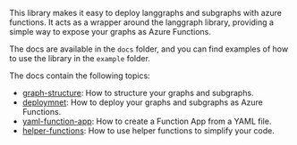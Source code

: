 This library makes it easy to deploy langgraphs and subgraphs with azure functions.
It acts as a wrapper around the langgraph library, providing a simple way to expose your graphs as Azure Functions.

The docs are available in the `docs` folder, and you can find examples of how to use the library in the `example` folder.

The docs contain the following topics:
- [graph-structure](docs/01-graph-structure.md): How to structure your graphs and subgraphs.
- [deploymnet](docs/02-deployment.md): How to deploy your graphs and subgraphs as Azure Functions.
- [yaml-function-app](docs/03-yaml-function-app.md): How to create a Function App from a YAML file.
- [helper-functions](docs/04-helper-functions.md): How to use helper functions to simplify your code.
